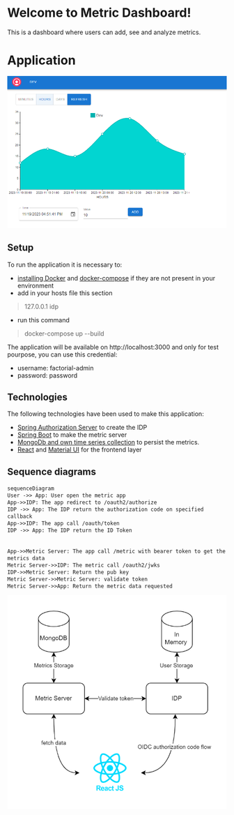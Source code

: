 # Welcome to Metric Dashboard!

This is a dashboard where users can add, see and analyze metrics.


# Application

![app](app.png)

## Setup

To run the application it is necessary to:
- [installing Docker](https://docs.docker.com/engine/install/) and [docker-compose](https://docs.docker.com/compose/install/) if they are not present in your environment
- add in your hosts file this section

> 127.0.0.1		idp

- run this command

> docker-compose up --build

The application will be available on http://localhost:3000 and only for test pourpose, you can use this credential:
- username: factorial-admin
- password: password

## Technologies

The following technologies have been used to make this application:

- [Spring Authorization Server](https://github.com/spring-projects/spring-authorization-server) to create the IDP
- [Spring Boot](https://spring.io/projects/spring-boot) to make the metric server
- [MongoDb and own time series collection](https://www.mongodb.com/docs/manual/core/timeseries-collections/) to persist the metrics.
- [React](https://react.dev/learn) and [Material UI](https://mui.com/material-ui/getting-started/) for the frontend layer


## Sequence diagrams
```mermaid
sequenceDiagram
User ->> App: User open the metric app
App->>IDP: The app redirect to /oauth2/authorize
IDP ->> App: The IDP return the authorization code on specified callback
App->>IDP: The app call /oauth/token
IDP ->> App: The IDP return the ID Token


App->>Metric Server: The app call /metric with bearer token to get the metrics data
Metric Server->>IDP: The metric call /oauth2/jwks
IDP->>Metric Server: Return the pub key 
Metric Server->>Metric Server: validate token
Metric Server->>App: Return the metric data requested
```


![metric diagram](metric-diagram.png)
